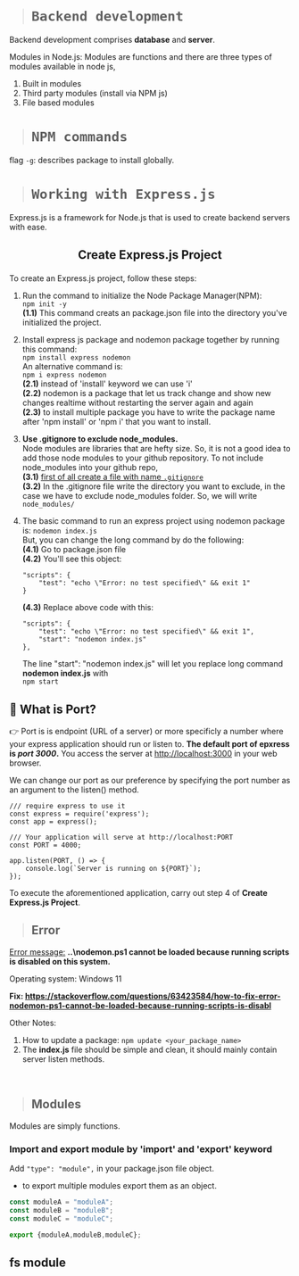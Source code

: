 > # **```Backend development```**

Backend development comprises **database** and **server**.

Modules in Node.js: Modules are functions and there are three types of modules available in node js,

1. Built in modules
2. Third party modules (install via NPM js)
3. File based modules

> # **```NPM commands```**

flag ```-g```: describes package to install globally.

> # ```Working with Express.js```

Express.js is a framework for Node.js that is used to create backend servers with ease.

## <p align="center"><b>Create Express.js Project</b></p>

To create an Express.js project, follow these steps:

1. Run the command to initialize the Node Package Manager(NPM):  
            ```npm init -y```  
    **(1.1)** This command creats an package.json file into the directory you've initialized the project.

2. Install express js package and nodemon package together by running this command:  
    ```npm install express nodemon```  
    An alternative command is:  
    ```npm i express nodemon```  
    **(2.1)** instead of 'install' keyword we can use 'i'  
    **(2.2)** nodemon is a package that let us track change and show new changes realtime without restarting the server again and again  
    **(2.3)** to install multiple package you have to write the package name after 'npm install' or 'npm i' that you want to install.

3. **Use .gitignore to exclude node_modules.**  
     Node modules are libraries that are hefty size. So, it is not a good idea to add those node modules to your github repository. To not include node_modules into your github repo,  
    **(3.1)** <ins>first of all create a file with name ```.gitignore```</ins>  
    **(3.2)** In the .gitignore file write the directory you want to exclude, in the case we have to exclude node_modules folder. So, we will write ```node_modules/```  
4. The basic command to run an express project using nodemon package is: ```nodemon index.js```  
But, you can change the long command by do the following:  
    **(4.1)** Go to package.json file  
    **(4.2)** You'll see this object:  

    ```
    "scripts": {
        "test": "echo \"Error: no test specified\" && exit 1"
    }
    ```

    **(4.3)** Replace above code with this:

    ```
    "scripts": {
        "test": "echo \"Error: no test specified\" && exit 1",
        "start": "nodemon index.js"
    },
    ```

    The line "start": "nodemon index.js" will let you replace long command **nodemon index.js** with  
    ```npm start```

## **🤔 What is Port?**

👉 Port is is endpoint (URL of a server) or more specificly a number where your express application should run or listen to. **The default port of epxress is ***port 3000***.** You access the server at <http://localhost:3000> in your web browser.

We can change our port as our preference by specifying the port number as an argument to the listen() method.

```
/// require express to use it
const express = require('express');
const app = express();

/// Your application will serve at http://localhost:PORT
const PORT = 4000;

app.listen(PORT, () => {
    console.log(`Server is running on ${PORT}`);
});
```

To execute the aforementioned application, carry out step 4 of **Create Express.js Project**.

> ## **Error**

<ins>Error message:</ins> **..\nodemon.ps1 cannot be loaded because running scripts is disabled on this system.**  

Operating system: Windows 11

**Fix: <https://stackoverflow.com/questions/63423584/how-to-fix-error-nodemon-ps1-cannot-be-loaded-because-running-scripts-is-disabl>**

Other Notes:

1. How to update a package: ```npm update <your_package_name>```
2. The **index.js** file should be simple and clean, it should mainly contain server listen methods.

&nbsp;

> ## **Modules**

Modules are simply functions.

### **Import and export module by 'import' and 'export' keyword**

Add ```"type": "module",``` in your package.json file object.

- to export multiple modules export them as an object.

```javascript
const moduleA = "moduleA";
const moduleB = "moduleB";
const moduleC = "moduleC";

export {moduleA,moduleB,moduleC};
```

## **fs module**
